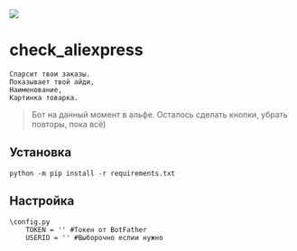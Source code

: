 <img src="https://imgur.com/wNxbnll.png">


# check_aliexpress
```
Спарсит твои заказы.
Показывает твой айди,
Наименование,
Картинка товарка.
```

> Бот на данный момент в альфе.
> Осталось сделать кнопки, убрать повторы, пока всё)

## Установка

```
python -m pip install -r requirements.txt
```

## **Настройка**

```
\config.py
    TOKEN = '' #Токен от BotFather
    USERID = '' #Выборочно еслии нужно
```
